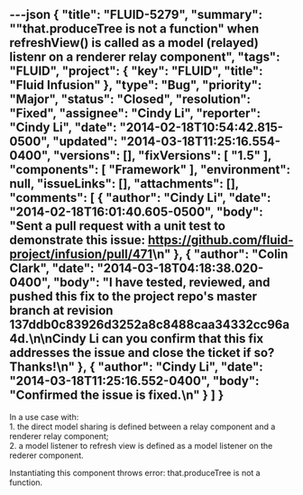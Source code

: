 ---json
{
  "title": "FLUID-5279",
  "summary": "\"that.produceTree is not a function\" when refreshView() is called as a model (relayed) listenr on a renderer relay component",
  "tags": "FLUID",
  "project": {
    "key": "FLUID",
    "title": "Fluid Infusion"
  },
  "type": "Bug",
  "priority": "Major",
  "status": "Closed",
  "resolution": "Fixed",
  "assignee": "Cindy Li",
  "reporter": "Cindy Li",
  "date": "2014-02-18T10:54:42.815-0500",
  "updated": "2014-03-18T11:25:16.554-0400",
  "versions": [],
  "fixVersions": [
    "1.5"
  ],
  "components": [
    "Framework"
  ],
  "environment": null,
  "issueLinks": [],
  "attachments": [],
  "comments": [
    {
      "author": "Cindy Li",
      "date": "2014-02-18T16:01:40.605-0500",
      "body": "Sent a pull request with a unit test to demonstrate this issue: <https://github.com/fluid-project/infusion/pull/471>\n"
    },
    {
      "author": "Colin Clark",
      "date": "2014-03-18T04:18:38.020-0400",
      "body": "I have tested, reviewed, and pushed this fix to the project repo's master branch at revision 137ddb0c83926d3252a8c8488caa34332cc96a4d.\n\nCindy Li can you confirm that this fix addresses the issue and close the ticket if so? Thanks!\n"
    },
    {
      "author": "Cindy Li",
      "date": "2014-03-18T11:25:16.552-0400",
      "body": "Confirmed the issue is fixed.\n"
    }
  ]
}
---
In a use case with:\
1\. the direct model sharing is defined between a relay component and a renderer relay component;\
2\. a model listener to refresh view is defined as a model listener on the rederer component.

Instantiating this component throws error: that.produceTree is not a function.

        